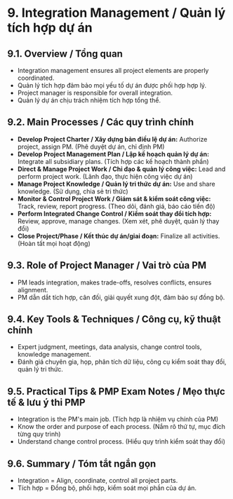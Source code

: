 # 9. Integration Management / Quản lý tích hợp dự án

## 9.1. Overview / Tổng quan
- Integration management ensures all project elements are properly coordinated.
- Quản lý tích hợp đảm bảo mọi yếu tố dự án được phối hợp hợp lý.
- Project manager is responsible for overall integration.
- Quản lý dự án chịu trách nhiệm tích hợp tổng thể.

## 9.2. Main Processes / Các quy trình chính
- **Develop Project Charter / Xây dựng bản điều lệ dự án:** Authorize project, assign PM. (Phê duyệt dự án, chỉ định PM)
- **Develop Project Management Plan / Lập kế hoạch quản lý dự án:** Integrate all subsidiary plans. (Tích hợp các kế hoạch thành phần)
- **Direct & Manage Project Work / Chỉ đạo & quản lý công việc:** Lead and perform project work. (Lãnh đạo, thực hiện công việc dự án)
- **Manage Project Knowledge / Quản lý tri thức dự án:** Use and share knowledge. (Sử dụng, chia sẻ tri thức)
- **Monitor & Control Project Work / Giám sát & kiểm soát công việc:** Track, review, report progress. (Theo dõi, đánh giá, báo cáo tiến độ)
- **Perform Integrated Change Control / Kiểm soát thay đổi tích hợp:** Review, approve, manage changes. (Xem xét, phê duyệt, quản lý thay đổi)
- **Close Project/Phase / Kết thúc dự án/giai đoạn:** Finalize all activities. (Hoàn tất mọi hoạt động)

## 9.3. Role of Project Manager / Vai trò của PM
- PM leads integration, makes trade-offs, resolves conflicts, ensures alignment.
- PM dẫn dắt tích hợp, cân đối, giải quyết xung đột, đảm bảo sự đồng bộ.

## 9.4. Key Tools & Techniques / Công cụ, kỹ thuật chính
- Expert judgment, meetings, data analysis, change control tools, knowledge management.
- Đánh giá chuyên gia, họp, phân tích dữ liệu, công cụ kiểm soát thay đổi, quản lý tri thức.

## 9.5. Practical Tips & PMP Exam Notes / Mẹo thực tế & lưu ý thi PMP
- Integration is the PM's main job. (Tích hợp là nhiệm vụ chính của PM)
- Know the order and purpose of each process. (Nắm rõ thứ tự, mục đích từng quy trình)
- Understand change control process. (Hiểu quy trình kiểm soát thay đổi)

## 9.6. Summary / Tóm tắt ngắn gọn
- Integration = Align, coordinate, control all project parts.
- Tích hợp = Đồng bộ, phối hợp, kiểm soát mọi phần của dự án. 